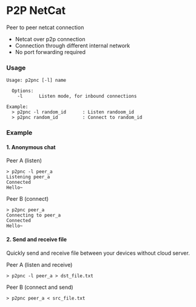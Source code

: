 # P2P NetCat

Peer to peer netcat connection

- Netcat over p2p connection
- Connection through different internal network
- No port forwarding required

### Usage
```
Usage: p2pnc [-l] name

  Options:
    -l      Listen mode, for inbound connections

Example:
  > p2pnc -l random_id      : Listen randoom_id
  > p2pnc random_id         : Connect to random_id
```

### Example

#### 1. Anonymous chat

Peer A (listen)
```
> p2pnc -l peer_a
Listening peer_a
Connected
Hello~
```
Peer B (connect)
```
> p2pnc peer_a
Connecting to peer_a
Connected
Hello~
```

#### 2. Send and receive file

Quickly send and receive file between your devices without cloud server.

Peer A (listen and receive)
```
> p2pnc -l peer_a > dst_file.txt
```
Peer B (connect and send)
```
> p2pnc peer_a < src_file.txt
```

